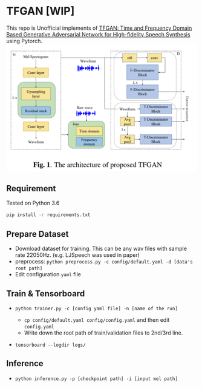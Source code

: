 # TFGAN [WIP]

This repo is Unofficial implements of [TFGAN: Time and Frequency Domain Based Generative Adversarial Network for High-fidelity Speech Synthesis](https://arxiv.org/abs/2011.12206) using Pytorch.
![](./assets/model.PNG)

## Requirement
Tested on Python 3.6
```bash
pip install -r requirements.txt
```

## Prepare Dataset

- Download dataset for training. This can be any wav files with sample rate 22050Hz. (e.g. LJSpeech was used in paper)
- preprocess: `python preprocess.py -c config/default.yaml -d [data's root path]`
- Edit configuration `yaml` file

## Train & Tensorboard

- `python trainer.py -c [config yaml file] -n [name of the run]`
  - `cp config/default.yaml config/config.yaml` and then edit `config.yaml`
  - Write down the root path of train/validation files to 2nd/3rd line.
  
- `tensorboard --logdir logs/`

## Inference

- `python inference.py -p [checkpoint path] -i [input mel path]`
